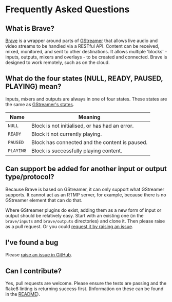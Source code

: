 # Frequently Asked Questions

## What is Brave?
[Brave](../README.md) is a wrapper around parts of [GStreamer](http://gstreamer.freedesktop.org/) that allows live audio and video streams to be handled via a RESTful API. Content can be received, mixed, monitored, and sent to other destinations. It allows multiple 'blocks' - inputs, outputs, mixers and overlays - to be created and connected. Brave is designed to work remotely, such as on the cloud.

## What do the four states (NULL, READY, PAUSED, PLAYING) mean?
Inputs, mixers and outputs are always in one of four states. These states are the same as [GStreamer's states](https://gstreamer.freedesktop.org/documentation/design/states.html).

| Name | Meaning |
| ---- | ------- |
| `NULL` | Block is not initialised, or has had an error. |
| `READY` | Block it not currently playing. |
| `PAUSED` | Block has connected and the content is paused. |
| `PLAYING` | Block is successfully playing content. |


## Can support be added for another input or output type/protocol?
Because Brave is based on GStreamer, it can only support what GStreamer supports. It cannot act as an RTMP server, for example, because there is no GStreamer element that can do that.

Where GStreamer plugins do exist, adding them as a new form of input or output should be relatively easy. Start with an existing one (in the `brave/inputs` and `brave/outputs` directories) and clone it. Then please raise as a pull request. Or you could [request it by raising an issue](https://github.com/bbc/brave/issues).

## I've found a bug
Please [raise an issue in GitHub](https://github.com/bbc/brave/issues).

## Can I contribute?
Yes, pull requests are welcome.
Please ensure the tests are passing and the flake8 linting is returning success first. (Information on these can be found in the [README](../readme.md)).
